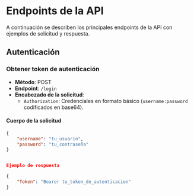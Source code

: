 # Endpoints de la API

A continuación se describen los principales endpoints de la API con ejemplos de solicitud y respuesta.

## Autenticación

### Obtener token de autenticación

- **Método**: POST
- **Endpoint**: `/login`
- **Encabezado de la solicitud**:
  - `Authorization`: Credenciales en formato básico (`username:password` codificados en base64).

#### Cuerpo de la solicitud

```json
{
    "username": "tu_usuario",
    "password": "tu_contraseña"
}


Ejemplo de respuesta

{
    "Token": "Bearer tu_token_de_autenticacion"
}
